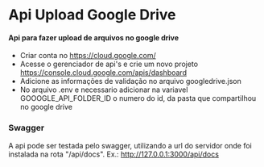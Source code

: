 # Api Upload Google Drive

#### Api para fazer upload de arquivos no google drive

- Criar conta no https://cloud.google.com/
- Acesse o gerenciador de api's e crie um novo projeto https://console.cloud.google.com/apis/dashboard
- Adicione as informações de validação no arquivo googledrive.json
- No arquivo .env e necessario adicionar na variavel GOOOGLE_API_FOLDER_ID o numero do id, da pasta que compartilhou no google drive

### Swagger
A api pode ser testada pelo swagger, utilizando a url do servidor onde foi instalada na rota "/api/docs". Ex.: http://127.0.0.1:3000/api/docs
